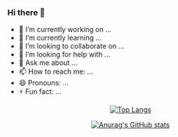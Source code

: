 ### Hi there 👋

- 🔭 I’m currently working on ...
- 🌱 I’m currently learning ...
- 👯 I’m looking to collaborate on ...
- 🤔 I’m looking for help with ...
- 💬 Ask me about ...
- 📫 How to reach me: ...
- 😄 Pronouns: ...
- ⚡ Fun fact: ...

<center>
  
  [![Top Langs](https://github-readme-stats.vercel.app/api/top-langs/?username=DiLilloDaniele)](https://github.com/anuraghazra/github-readme-stats)
  
  [![Anurag's GitHub stats](https://github-readme-stats.vercel.app/api?username=DiLilloDaniele)](https://github.com/anuraghazra/github-readme-stats)
  
</center>
<!--
**DiLilloDaniele/DiLilloDaniele** is a ✨ _special_ ✨ repository because its `README.md` (this file) appears on your GitHub profile.

Here are some ideas to get you started:


-->

